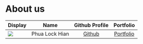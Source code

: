 # About us

Display |    Name     |               Github Profile                | Portfolio 
--------|:-----------:|:-------------------------------------------:|:---------:
![](https://via.placeholder.com/100.png?text=Photo) | Phua Lock Hian | [Github](https://github.com/phua-lock-hian) | [Portfolio](docs/team/phua-lock-hian.md)
